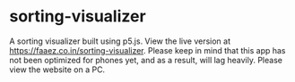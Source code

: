 # sorting-visualizer
A sorting visualizer built using p5.js. View the live version at https://faaez.co.in/sorting-visualizer.
Please keep in mind that this app has not been optimized for phones yet, and as a result, will lag heavily. Please view the website on a PC.
